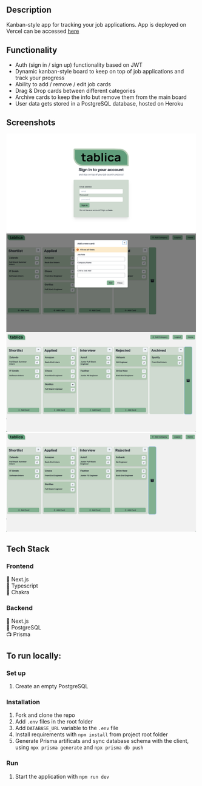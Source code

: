 ## Description

Kanban-style app for tracking your job applications. App is deployed on Vercel can be accessed [here](https://kanban-project-gold.vercel.app/)

## Functionality 

* Auth (sign in / sign up) functionality based on JWT 
* Dynamic kanban-style board to keep on top of job applications and track your progress
* Ability to add / remove / edit job cards 
* Drag & Drop cards between different categories
* Archive cards to keep the info but remove them from the main board 
* User data gets stored in a PostgreSQL database, hosted on Heroku

## Screenshots
<p float="left">
<img src="/screenshots/tablica-screenshot1.png" width="500" height="260">
<img src="/screenshots/tablica-screenshot2.png" width="500" height="260">
<img src="/screenshots/tablica-screenshot3.png" width="500" height="260">
<img src="/screenshots/tablica-screenshot4.png" width="500" height="260">
<p>

## Tech Stack

### Frontend 
📱 Next.js <br> 
🔡 Typescript <br>
🎉 Chakra 

### Backend
📱 Next.js <br>
💾 PostgreSQL <br>
📺 Prisma 

## To run locally: 

### Set up
1. Create an empty PostgreSQL

### Installation 
1. Fork and clone the repo 
2. Add ```.env``` files in the root folder
3. Add ```DATABASE_URL``` variable to the ```.env``` file  
4. Install requirements with ```npm install``` from project root folder
5. Generate Prisma artificats and sync database schema with the client, using ```npx prisma generate``` and ```npx prisma db push```

### Run 
1. Start the application with ```npm run dev``` 
  



